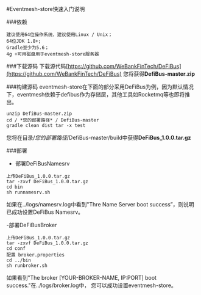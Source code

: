#Eventmesh-store快速入门说明

###依赖
```
建议使用64位操作系统，建议使用Linux / Unix；
64位JDK 1.8+;
Gradle至少为5.6；
4g +可用磁盘用于eventmesh-store服务器
```

###下载源码
下载源代码[https://github.com/WeBankFinTech/DeFiBus](https://github.com/WeBankFinTech/DeFiBus)
您将获得**DefiBus-master.zip**

###构建源码
eventmesh-store在下面的部分采用DeFiBus为例，因为默认情况下，eventmesh依赖于defibus作为存储层，其他工具如Rocketmq等也即将推出。
```
unzip DefiBus-master.zip
cd / *您的部署路径* / DefiBus-master
gradle clean dist tar -x test
```
您将在目录/*您的部署路径*/DefiBus-master/build中获得**DeFiBus_1.0.0.tar.gz**

###部署
- 部署DeFiBusNamesrv
```
上传DeFiBus_1.0.0.tar.gz
tar -zxvf DeFiBus_1.0.0.tar.gz
cd bin
sh runnamesrv.sh
```
如果在../logs/namesrv.log中看到"Thre Name Server boot success”，则说明已成功设置DeFiBus Namesrv。

-部署DeFiBusBroker
```
上传DeFiBus_1.0.0.tar.gz
tar -zxvf DeFiBus_1.0.0.tar.gz
cd conf
配置 broker.properties
cd ../bin
sh runbroker.sh
```
如果看到"The broker \[YOUR-BROKER-NAME, IP:PORT\] boot success."在../logs/broker.log中，
您可以成功设置eventmesh-store。